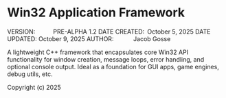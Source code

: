 # Win32 Application Framework
VERSION:&emsp;&emsp;&emsp;PRE-ALPHA 1.2
DATE CREATED:&ensp;October 5, 2025
DATE UPDATED:&nbsp;October 9, 2025
AUTHOR:&emsp;&emsp;&emsp;&nbsp;Jacob Gosse

A lightweight C++ framework that encapsulates core Win32 API functionality for 
window creation, message loops, error handling, and optional console output. 
Ideal as a foundation for GUI apps, game engines, debug utils, etc.

Copyright (c) 2025
